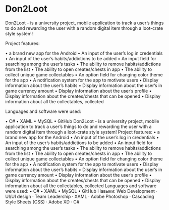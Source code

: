 # Don2Loot
Don2Loot - is a university project, mobile application to track a user’s things to do and rewarding the user with a random digital item through a loot-crate style system! 


Project features: 

• a brand new app for the Android 
• An input of the user’s log in credentials 
• An input of the user’s habits/addictions to be added 
• An input field for searching among the user’s tasks
• The ability to remove habits/addictions from the list 
• The ability to open creates/chests in app 
• The ability to collect unique game collectables 
• An option field for changing color theme for the app 
• A notification system for the app to motivate users 
• Display information about the user’s habits 
• Display information about the user’s in game currency amount 
• Display information about the user’s profile 
• Display information about the creates/chests that can be opened 
• Display information about all the collectables, collected


Languages and software were used: 

• C# 
• XAML 
• MySQL 
• GitHub 
Don2Loot - is a university project, mobile application to track a user’s things to do and rewarding the user with a random digital item through a loot-crate style system! Project features: • a brand new app for the Android • An input of the user’s log in credentials • An input of the user’s habits/addictions to be added • An input field for searching among the user’s tasks • The ability to remove habits/addictions from the list • The ability to open creates/chests in app • The ability to collect unique game collectables • An option field for changing color theme for the app • A notification system for the app to motivate users • Display information about the user’s habits • Display information about the user’s in game currency amount • Display information about the user’s profile • Display information about the creates/chests that can be opened • Display information about all the collectables, collected Languages and software were used: • C# • XAML • MySQL • GitHub 
Навыки: Web Development · UI/UI design · Team Leadership · XAML · Adobe Photoshop · Cascading Style Sheets (CSS) · Adobe XD · C#
